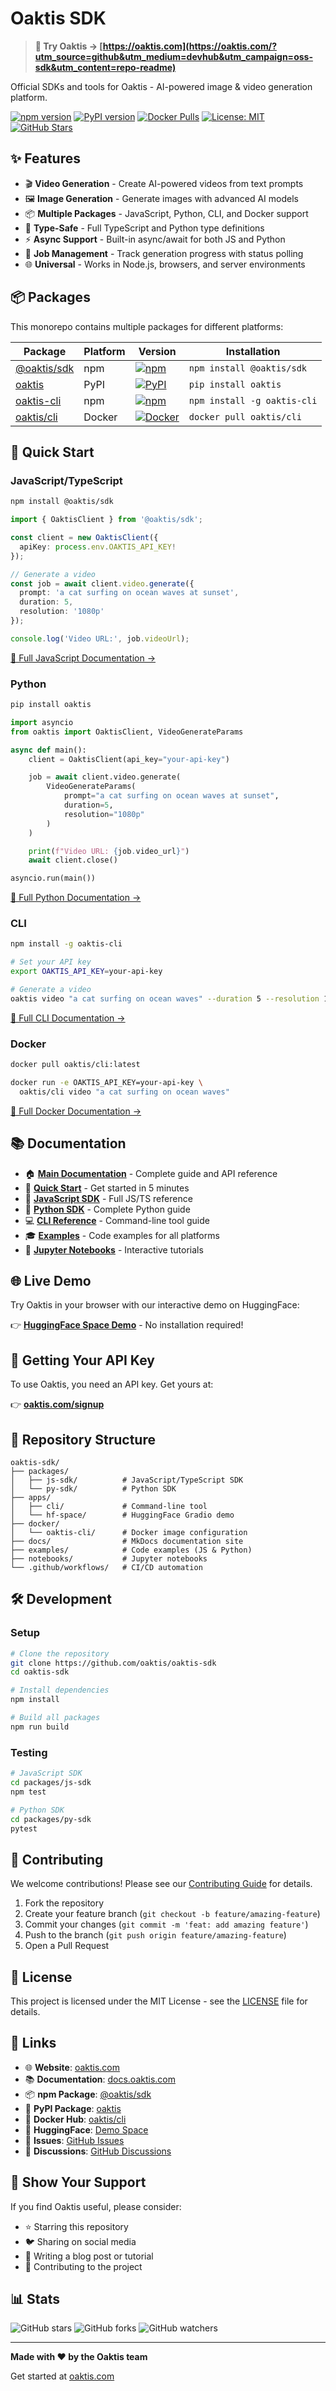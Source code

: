# Oaktis SDK

> **🔗 Try Oaktis → [https://oaktis.com](https://oaktis.com/?utm_source=github&utm_medium=devhub&utm_campaign=oss-sdk&utm_content=repo-readme)**

Official SDKs and tools for Oaktis - AI-powered image & video generation platform.

[![npm version](https://img.shields.io/npm/v/@oaktis/sdk)](https://www.npmjs.com/package/@oaktis/sdk)
[![PyPI version](https://img.shields.io/pypi/v/oaktis)](https://pypi.org/project/oaktis/)
[![Docker Pulls](https://img.shields.io/docker/pulls/oaktis/cli)](https://hub.docker.com/r/oaktis/cli)
[![License: MIT](https://img.shields.io/badge/License-MIT-blue.svg)](LICENSE)
[![GitHub Stars](https://img.shields.io/github/stars/oaktis/oaktis-sdk?style=social)](https://github.com/oaktis/oaktis-sdk)

## ✨ Features

- 🎬 **Video Generation** - Create AI-powered videos from text prompts
- 🖼️ **Image Generation** - Generate images with advanced AI models
- 📦 **Multiple Packages** - JavaScript, Python, CLI, and Docker support
- 📝 **Type-Safe** - Full TypeScript and Python type definitions
- ⚡ **Async Support** - Built-in async/await for both JS and Python
- 🔄 **Job Management** - Track generation progress with status polling
- 🌐 **Universal** - Works in Node.js, browsers, and server environments

## 📦 Packages

This monorepo contains multiple packages for different platforms:

| Package | Platform | Version | Installation |
|---------|----------|---------|--------------|
| [@oaktis/sdk](https://www.npmjs.com/package/@oaktis/sdk) | npm | [![npm](https://img.shields.io/npm/v/@oaktis/sdk)](https://www.npmjs.com/package/@oaktis/sdk) | `npm install @oaktis/sdk` |
| [oaktis](https://pypi.org/project/oaktis/) | PyPI | [![PyPI](https://img.shields.io/pypi/v/oaktis)](https://pypi.org/project/oaktis/) | `pip install oaktis` |
| [oaktis-cli](https://www.npmjs.com/package/oaktis-cli) | npm | [![npm](https://img.shields.io/npm/v/oaktis-cli)](https://www.npmjs.com/package/oaktis-cli) | `npm install -g oaktis-cli` |
| [oaktis/cli](https://hub.docker.com/r/oaktis/cli) | Docker | [![Docker](https://img.shields.io/docker/pulls/oaktis/cli)](https://hub.docker.com/r/oaktis/cli) | `docker pull oaktis/cli` |

## 🚀 Quick Start

### JavaScript/TypeScript

```bash
npm install @oaktis/sdk
```

```typescript
import { OaktisClient } from '@oaktis/sdk';

const client = new OaktisClient({
  apiKey: process.env.OAKTIS_API_KEY!
});

// Generate a video
const job = await client.video.generate({
  prompt: 'a cat surfing on ocean waves at sunset',
  duration: 5,
  resolution: '1080p'
});

console.log('Video URL:', job.videoUrl);
```

[📖 Full JavaScript Documentation →](packages/js-sdk/README.md)

### Python

```bash
pip install oaktis
```

```python
import asyncio
from oaktis import OaktisClient, VideoGenerateParams

async def main():
    client = OaktisClient(api_key="your-api-key")

    job = await client.video.generate(
        VideoGenerateParams(
            prompt="a cat surfing on ocean waves at sunset",
            duration=5,
            resolution="1080p"
        )
    )

    print(f"Video URL: {job.video_url}")
    await client.close()

asyncio.run(main())
```

[📖 Full Python Documentation →](packages/py-sdk/README.md)

### CLI

```bash
npm install -g oaktis-cli

# Set your API key
export OAKTIS_API_KEY=your-api-key

# Generate a video
oaktis video "a cat surfing on ocean waves" --duration 5 --resolution 1080p
```

[📖 Full CLI Documentation →](apps/cli/README.md)

### Docker

```bash
docker pull oaktis/cli:latest

docker run -e OAKTIS_API_KEY=your-api-key \
  oaktis/cli video "a cat surfing on ocean waves"
```

[📖 Full Docker Documentation →](docker/oaktis-cli/README.md)

## 📚 Documentation

- 🏠 **[Main Documentation](https://docs.oaktis.com)** - Complete guide and API reference
- 🎯 **[Quick Start](https://docs.oaktis.com/getting-started/quickstart/)** - Get started in 5 minutes
- 🔧 **[JavaScript SDK](https://docs.oaktis.com/js-sdk/overview/)** - Full JS/TS reference
- 🐍 **[Python SDK](https://docs.oaktis.com/py-sdk/overview/)** - Complete Python guide
- 💻 **[CLI Reference](https://docs.oaktis.com/cli/overview/)** - Command-line tool guide
- 🎓 **[Examples](examples/)** - Code examples for all platforms
- 📓 **[Jupyter Notebooks](notebooks/)** - Interactive tutorials

## 🌐 Live Demo

Try Oaktis in your browser with our interactive demo on HuggingFace:

👉 **[HuggingFace Space Demo](https://huggingface.co/spaces/oaktis/demo)** - No installation required!

## 🔑 Getting Your API Key

To use Oaktis, you need an API key. Get yours at:

👉 **[oaktis.com/signup](https://oaktis.com/?utm_source=github&utm_medium=devhub&utm_campaign=oss-sdk&utm_content=repo-apikey)**

## 📁 Repository Structure

```
oaktis-sdk/
├── packages/
│   ├── js-sdk/          # JavaScript/TypeScript SDK
│   └── py-sdk/          # Python SDK
├── apps/
│   ├── cli/             # Command-line tool
│   └── hf-space/        # HuggingFace Gradio demo
├── docker/
│   └── oaktis-cli/      # Docker image configuration
├── docs/                # MkDocs documentation site
├── examples/            # Code examples (JS & Python)
├── notebooks/           # Jupyter notebooks
└── .github/workflows/   # CI/CD automation
```

## 🛠️ Development

### Setup

```bash
# Clone the repository
git clone https://github.com/oaktis/oaktis-sdk
cd oaktis-sdk

# Install dependencies
npm install

# Build all packages
npm run build
```

### Testing

```bash
# JavaScript SDK
cd packages/js-sdk
npm test

# Python SDK
cd packages/py-sdk
pytest
```

## 🤝 Contributing

We welcome contributions! Please see our [Contributing Guide](CONTRIBUTING.md) for details.

1. Fork the repository
2. Create your feature branch (`git checkout -b feature/amazing-feature`)
3. Commit your changes (`git commit -m 'feat: add amazing feature'`)
4. Push to the branch (`git push origin feature/amazing-feature`)
5. Open a Pull Request

## 📄 License

This project is licensed under the MIT License - see the [LICENSE](LICENSE) file for details.

## 🔗 Links

- 🌐 **Website**: [oaktis.com](https://oaktis.com/?utm_source=github&utm_medium=devhub&utm_campaign=oss-sdk&utm_content=repo-links)
- 📚 **Documentation**: [docs.oaktis.com](https://docs.oaktis.com)
- 📦 **npm Package**: [@oaktis/sdk](https://www.npmjs.com/package/@oaktis/sdk)
- 🐍 **PyPI Package**: [oaktis](https://pypi.org/project/oaktis/)
- 🐳 **Docker Hub**: [oaktis/cli](https://hub.docker.com/r/oaktis/cli)
- 🤗 **HuggingFace**: [Demo Space](https://huggingface.co/spaces/oaktis/demo)
- 🐛 **Issues**: [GitHub Issues](https://github.com/oaktis/oaktis-sdk/issues)
- 💬 **Discussions**: [GitHub Discussions](https://github.com/oaktis/oaktis-sdk/discussions)

## 🌟 Show Your Support

If you find Oaktis useful, please consider:

- ⭐ Starring this repository
- 🐦 Sharing on social media
- 📝 Writing a blog post or tutorial
- 🤝 Contributing to the project

## 📊 Stats

![GitHub stars](https://img.shields.io/github/stars/oaktis/oaktis-sdk?style=social)
![GitHub forks](https://img.shields.io/github/forks/oaktis/oaktis-sdk?style=social)
![GitHub watchers](https://img.shields.io/github/watchers/oaktis/oaktis-sdk?style=social)

---

**Made with ❤️ by the Oaktis team**

Get started at [oaktis.com](https://oaktis.com/?utm_source=github&utm_medium=devhub&utm_campaign=oss-sdk&utm_content=repo-footer)
